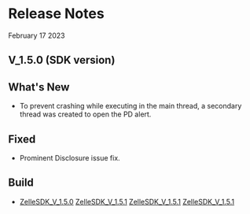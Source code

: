 # Release Notes

February 17 2023

## V_1.5.0 (SDK version)

## What's New

- To prevent crashing while executing in the main thread, a secondary thread was created to open the PD alert.

## Fixed

- Prominent Disclosure issue fix.

## Build

- [ZelleSDK_V_1.5.0](https://github.com/Fiserv/zelle-turnkey-solutions/blob/develop/docs/builds/Android/upgraded-kotlin/ZelleSDK_V_1.5.1.aar)
<a href="docs/builds/Android/upgraded-kotlin/ZelleSDK_V_1.5.1.aar" download>ZelleSDK_V_1.5.1</a>
<a href="/docs/builds/Android/upgraded-kotlin/ZelleSDK_V_1.5.1.aar" download>ZelleSDK_V_1.5.1</a>
<aar><a href="/docs/builds/Android/upgraded-kotlin/ZelleSDK_V_1.5.1.aar" download>ZelleSDK_V_1.5.1</a></aar>

